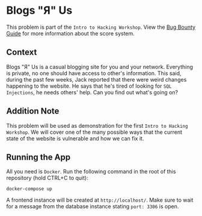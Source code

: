 # Blogs "Я" Us

This problem is part of the `Intro to Hacking Workshop`. View the [Bug Bounty Guide](https://github.com/hackmtlca/bug-bounty-guide) for more information about the score system.

## Context

Blogs "Я" Us is a casual blogging site for you and your network. Everything is private, no one should have access to other's information. This said, during the past few weeks, Jack reported that there were weird changes happening to the website. He says that he's tired of looking for `SQL Injections`, he needs others' help. Can you find out what's going on?

## Addition Note

This problem will be used as demonstration for the first `Intro to Hacking Workshop`. We will cover one of the many possible ways that the current state of the website is vulnerable and how we can fix it.

## Running the App

All you need is `Docker`. Run the following command in the root of this repository (hold CTRL+C to quit):

```
docker-compose up
```

A frontend instance will be created at `http://localhost/`. Make sure to wait for a message from the database instance stating `port: 3306` is open.
